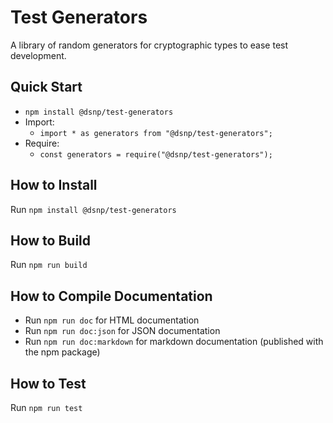 # Test Generators

A library of random generators for cryptographic types to ease test development.

## Quick Start

- `npm install @dsnp/test-generators`
- Import:
  - `import * as generators from "@dsnp/test-generators";`
- Require:
  - `const generators = require("@dsnp/test-generators");`

## How to Install

Run `npm install @dsnp/test-generators`

## How to Build

Run `npm run build`

## How to Compile Documentation

- Run `npm run doc` for HTML documentation
- Run `npm run doc:json` for JSON documentation
- Run `npm run doc:markdown` for markdown documentation (published with the npm package)

## How to Test

Run `npm run test`
